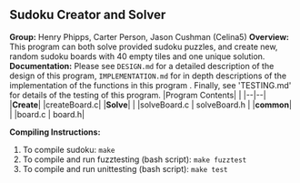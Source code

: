 ## Sudoku Creator and Solver
**Group:** Henry Phipps, Carter Person, Jason Cushman (Celina5)
**Overview:** This program can both solve provided sudoku puzzles, and create new, random sudoku boards with 40 empty tiles and one unique solution.
**Documentation:** Please see `DESIGN.md` for a detailed description of the design of
this program, `IMPLEMENTATION.md` for in depth descriptions of the implementation of
the functions in this program . Finally, see 'TESTING.md' for details of the testing
of this program.
|Program Contents|  |
|--|--|
|**Create**|
|createBoard.c|
|**Solve**| |
|solveBoard.c | solveBoard.h |
|**common**| |
|board.c | board.h| 

**Compiling Instructions:**
1. To compile sudoku: `make`
2. To compile and run fuzztesting (bash script): `make fuzztest`
3. To compile and run unittesting (bash script): `make test`
